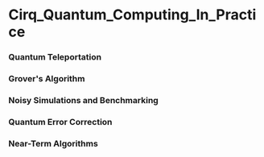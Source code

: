 # Cirq_Quantum_Computing_In_Practice



### Quantum Teleportation 
### Grover's Algorithm 
### Noisy Simulations and Benchmarking 
### Quantum Error Correction 
### Near-Term Algorithms
